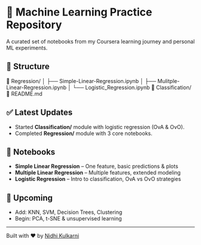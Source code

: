 # 🧠 Machine Learning Practice Repository

A curated set of notebooks from my Coursera learning journey and personal ML experiments.

## 📁 Structure

📂 Regression/
│ ├── Simple-Linear-Regression.ipynb
│ ├── Mulitple-Linear-Regression.ipynb
│ └── Logistic_Regression.ipynb
📂 Classification/
📜 README.md

## ✅ Latest Updates

- Started **Classification/** module with logistic regression (OvA & OvO).
- Completed **Regression/** module with 3 core notebooks.

## 🧪 Notebooks

- **Simple Linear Regression** – One feature, basic predictions & plots  
- **Multiple Linear Regression** – Multiple features, extended modeling  
- **Logistic Regression** – Intro to classification, OvA vs OvO strategies

## 🚀 Upcoming

- Add: KNN, SVM, Decision Trees, Clustering
- Begin: PCA, t-SNE & unsupervised learning

---

Built with ❤️ by [Nidhi Kulkarni](https://github.com/nidhik1809)
